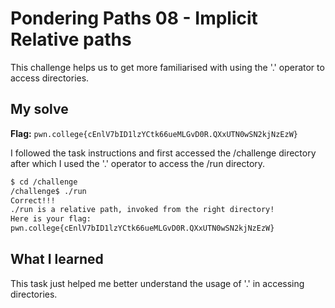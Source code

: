 # Pondering Paths 08 - Implicit Relative paths
This challenge helps us to get more familiarised with using the '.' operator to access directories.

## My solve
**Flag:** `pwn.college{cEnlV7bID1lzYCtk66ueMLGvD0R.QXxUTN0wSN2kjNzEzW}`

I followed the task instructions and first accessed the /challenge directory after which I used the '.' operator to access the /run directory.

```bash
$ cd /challenge
/challenge$ ./run
Correct!!!
./run is a relative path, invoked from the right directory!
Here is your flag:
pwn.college{cEnlV7bID1lzYCtk66ueMLGvD0R.QXxUTN0wSN2kjNzEzW}
```

## What I learned 
This task just helped me better understand the usage of '.' in accessing directories.

